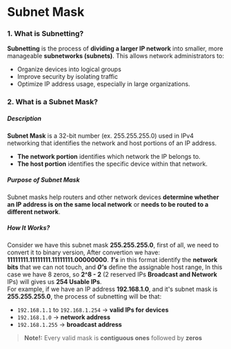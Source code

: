 # Subnet Mask
### 1. What is Subnetting?
**Subnetting** is the process of **dividing a larger IP network** into smaller, more manageable **subnetworks (subnets)**. This allows network administrators to:

- Organize devices into logical groups
- Improve security by isolating traffic
- Optimize IP address usage, especially in large organizations.

### 2. What is a Subnet Mask?
##### Description
**Subnet Mask** is a 32-bit number (ex. 255.255.255.0) used in IPv4 networking that identifies the network and host portions of an IP address.
- **The network portion** identifies which network the IP belongs to.
- **The host portion** identifies the specific device within that network.

##### Purpose of Subnet Mask
Subnet masks help routers and other network devices **determine whether an IP address is on the same local network** or **needs to be routed to a different network**.

##### How It Works?
Consider we have this subnet mask **255.255.255.0**, first of all, we need to convert it to binary version, After convertion we have: **11111111.11111111.11111111.00000000**. ***1's*** in this format identify the **network bits** that we can not touch, and ***0's*** define the assignable host range, In this case we have 8 zeros, so **2^8 - 2** (2 reserved IPs **Broadcast and Network** IPs) will gives us **254 Usable IPs**.<br>
For example, if we have an IP address **192.168.1.0**, and it's subnet mask is **255.255.255.0**, the process of subnetting will be that:
- `192.168.1.1` to `192.168.1.254` → **valid IPs for devices**
- `192.168.1.0` → **network address**
- `192.168.1.255` → **broadcast address**

> **Note!:** Every valid mask is **contiguous ones** followed by **zeros**